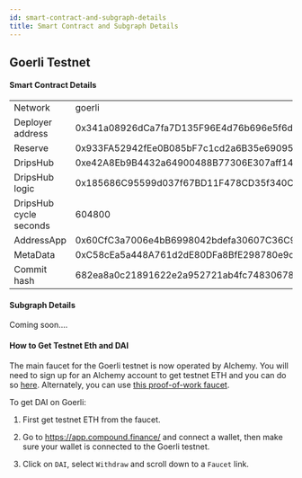 ```yaml
---
id: smart-contract-and-subgraph-details
title: Smart Contract and Subgraph Details
---
```

  
## Goerli Testnet

#### Smart Contract Details

<table>
<tr><td>Network</td><td>goerli</td></tr>
<tr><td>Deployer address</td><td>0x341a08926dCa7fa7D135F96E4d76b696e5f6d38d</td></tr>
<tr><td>Reserve</td><td>0x933FA52942fEe0B085bF7c1cd2a6B35e69095CFD</td></tr>
<tr><td>DripsHub</td><td>0xe42A8Eb9B4432a64900488B77306E307aff144Bb</td></tr>
<tr><td>DripsHub logic</td><td>0x185686C95599d037f67BD11F478CD35f340CB99F</td></tr>
<tr><td>DripsHub cycle seconds</td><td>604800</td></tr>
<tr><td>AddressApp</td><td>0x60CfC3a7006e4bB6998042bdefa30607C36C9Ac1</td></tr>
<tr><td>MetaData</td><td>0xC58cEa5a448A761d2dE80DFa8BfE298780e9dd66</td></tr>
<tr><td>Commit hash</td><td>682ea8a0c21891622e2a952721ab4fc748306788</td></tr>
</table>

#### Subgraph Details

Coming soon....

#### How to Get Testnet Eth and DAI

The main faucet for the Goerli testnet is now operated by Alchemy. You will need to sign up for an Alchemy account to get testnet
ETH and you can do so [here][gf]. Alternately, you can use [this proof-of-work faucet][gp].

To get DAI on Goerli:

1. First get testnet ETH from the faucet.

2. Go to https://app.compound.finance/ and connect a wallet, then make sure your wallet is connected to the Goerli testnet.

3. Click on `DAI`, select `Withdraw` and scroll down to a `Faucet` link.




[gf]: https://goerlifaucet.com/
[gp]: https://goerli-faucet.pk910.de/